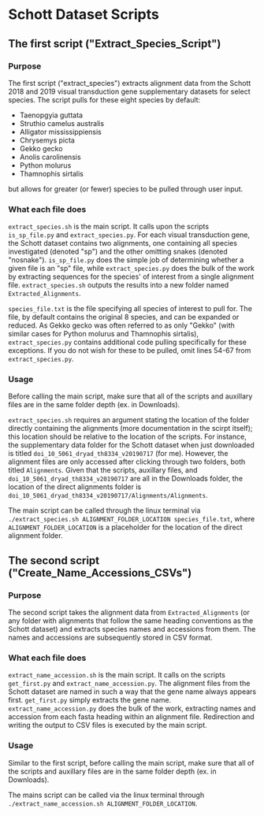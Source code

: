 # Schott Dataset Scripts

## The first script ("Extract_Species_Script")

### Purpose

The first script ("extract_species") extracts alignment data from the Schott 2018 and 2019 visual transduction gene supplementary datasets for select species. The script pulls for these eight species by default: 
- Taenopgyia guttata
- Struthio camelus australis
- Alligator mississippiensis
- Chrysemys picta
- Gekko gecko
- Anolis carolinensis
- Python molurus
- Thamnophis sirtalis

but allows for greater (or fewer) species to be pulled through user input.

### What each file does

`extract_species.sh` is the main script. It calls upon the scripts `is_sp_file.py` and `extract_species.py`. For each visual transduction gene, the Schott dataset contains two alignments, one containing all species investigated (denoted "sp") and the other omitting snakes (denoted "nosnake"). `is_sp_file.py` does the simple job of determining whether a given file is an "sp" file, while `extract_species.py` does the bulk of the work by extracting sequences for the species' of interest from a single alignment file. `extract_species.sh` outputs the results into a new folder named `Extracted_Alignments`.

`species_file.txt` is the file specifying all species of interest to pull for. The file, by default contains the original 8 species, and can be expanded or reduced. As Gekko gecko was often referred to as only "Gekko" (with similar cases for Python molurus and Thamnophis sirtalis), `extract_species.py` contains additional code pulling specifically for these exceptions. If you do not wish for these to be pulled, omit lines 54-67 from `extract_species.py`.

### Usage

Before calling the main script, make sure that all of the scripts and auxillary files are in the same folder depth (ex. in Downloads).

`extract_species.sh` requires an argument stating the location of the folder directly containing the alignments (more documentation in the scirpt itself); this location should be relative to the location of the scripts. For instance, the supplementary data folder for the Schott dataset when just downloaded is titled `doi_10_5061_dryad_th8334_v20190717` (for me). However, the alignment files are only accessed after clicking through two folders, both titled `Alignments`. Given that the scripts, auxillary files, and `doi_10_5061_dryad_th8334_v20190717` are all in the Downloads folder, the location of the direct alignments folder is `doi_10_5061_dryad_th8334_v20190717/Alignments/Alignments`. 

The main script can be called through the linux terminal via `./extract_species.sh ALIGNMENT_FOLDER_LOCATION species_file.txt`, where `ALIGNMENT_FOLDER_LOCATION` is a placeholder for the location of the direct alignment folder.  

## The second script ("Create_Name_Accessions_CSVs")

### Purpose

The second script takes the alignment data from `Extracted_Alignments` (or any folder with alignments that follow the same heading conventions as the Schott dataset) and extracts species names and accessions from them. The names and accessions are subsequently stored in CSV format. 

### What each file does

`extract_name_accession.sh` is the main script. It calls on the scripts `get_first.py` and `extract_name_accession.py`. The alignment files from the Schott dataset are named in such a way that the gene name always appears first. `get_first.py` simply extracts the gene name. `extract_name_accession.py` does the bulk of the work, extracting names and accession from each fasta heading within an alignment file. Redirection and writing the output to CSV files is executed by the main script. 

### Usage

Similar to the first script, before calling the main script, make sure that all of the scripts and auxillary files are in the same folder depth (ex. in Downloads).

The mains script can be called via the linux terminal through `./extract_name_accession.sh ALIGNMENT_FOLDER_LOCATION`. 











